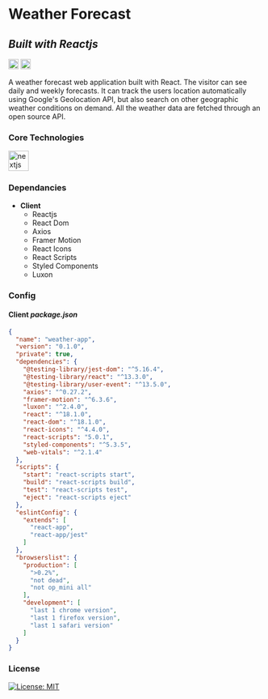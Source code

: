 # Weather Forecast
## _Built with Reactjs_




<a href="https://domvournias.dev/projects/weather-forecast-app" rel="nofollow"><img src="https://img.shields.io/badge/-Case%20Study-critical" alt="Go to - Live Site" data-canonical-src="https://img.shields.io/badge/-Case%20Study-critical" style="max-width: 100%; height: 20px;"></a>
<a href="https://grand-griffin-7b118e.netlify.app/" rel="nofollow"><img src="https://img.shields.io/badge/-Live%20Demo-success" alt="Go to - Live Site" data-canonical-src="https://img.shields.io/badge/-Live%20Demo-success" style="max-width: 100%; height: 20px;"></a>

A weather forecast web application built with React. The visitor can see daily and weekly forecasts. It can track the users location automatically using Google's Geolocation API, but also search on other geographic weather conditions on demand. All the weather data are fetched through an open source API.

### Core Technologies
<div>
<img src="https://cdn.jsdelivr.net/gh/devicons/devicon/icons/react/react-original.svg" style="width: 40px; height: 40px; " alt="nextjs wordpress"/>
</div>

### Dependancies

-  **Client**
	- Reactjs
	- React Dom
	- Axios
	- Framer Motion
	- React Icons
	- React Scripts
	- Styled Components
	- Luxon



### Config

#### Client ***package.json***

```json
{
  "name": "weather-app",
  "version": "0.1.0",
  "private": true,
  "dependencies": {
    "@testing-library/jest-dom": "^5.16.4",
    "@testing-library/react": "^13.3.0",
    "@testing-library/user-event": "^13.5.0",
    "axios": "^0.27.2",
    "framer-motion": "^6.3.6",
    "luxon": "^2.4.0",
    "react": "^18.1.0",
    "react-dom": "^18.1.0",
    "react-icons": "^4.4.0",
    "react-scripts": "5.0.1",
    "styled-components": "^5.3.5",
    "web-vitals": "^2.1.4"
  },
  "scripts": {
    "start": "react-scripts start",
    "build": "react-scripts build",
    "test": "react-scripts test",
    "eject": "react-scripts eject"
  },
  "eslintConfig": {
    "extends": [
      "react-app",
      "react-app/jest"
    ]
  },
  "browserslist": {
    "production": [
      ">0.2%",
      "not dead",
      "not op_mini all"
    ],
    "development": [
      "last 1 chrome version",
      "last 1 firefox version",
      "last 1 safari version"
    ]
  }
}
```



### License

[![License: MIT](https://img.shields.io/badge/License-MIT-yellow.svg)](https://opensource.org/licenses/MIT)

